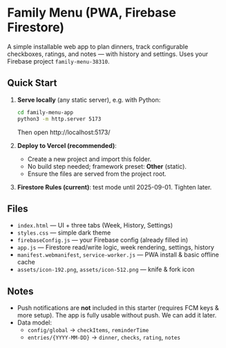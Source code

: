# Family Menu (PWA, Firebase Firestore)

A simple installable web app to plan dinners, track configurable checkboxes, ratings, and notes — with history and settings. Uses your Firebase project `family-menu-38310`.

## Quick Start

1. **Serve locally** (any static server), e.g. with Python:
   ```bash
   cd family-menu-app
   python3 -m http.server 5173
   ```
   Then open http://localhost:5173/

2. **Deploy to Vercel (recommended)**:
   - Create a new project and import this folder.
   - No build step needed; framework preset: **Other** (static).
   - Ensure the files are served from the project root.

3. **Firestore Rules (current)**: test mode until 2025-09-01. Tighten later.

## Files

- `index.html` — UI + three tabs (Week, History, Settings)
- `styles.css` — simple dark theme
- `firebaseConfig.js` — your Firebase config (already filled in)
- `app.js` — Firestore read/write logic, week rendering, settings, history
- `manifest.webmanifest`, `service-worker.js` — PWA install & basic offline cache
- `assets/icon-192.png`, `assets/icon-512.png` — knife & fork icon

## Notes

- Push notifications are **not** included in this starter (requires FCM keys & more setup). The app is fully usable without push. We can add it later.
- Data model:
  - `config/global` → `checkItems`, `reminderTime`
  - `entries/{YYYY-MM-DD}` → `dinner`, `checks`, `rating`, `notes`
